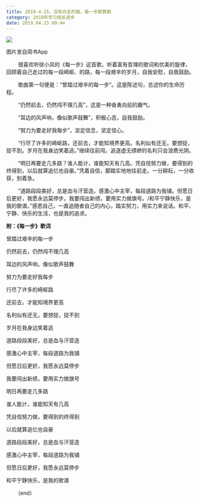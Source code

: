 ```yaml
---
title: 2019-4-25，没有白走的路，每一步都算数
category: 2019年学习成长进步
date: 2019.04.25 09:44
---
```


![](https://markdown-1301532546.cos.ap-guangzhou.myqcloud.com/peipei_blog/20210921144748.jpeg)  

图片发自简书App

  

        很喜欢听徐小凤的《每一步》这首歌。听着富有哲理的歌词和优美的旋律，回顾着自己走过的每一段崎岖、的路，每一段艰辛的岁月，自我安慰，自我鼓励。  

        歌曲第一句便是：“曾踏过艰辛的每一步”。这是陈述句，总述你的生命历程。  

        “仍然前去，仍然闯不理几高”，这是一种奋勇向前的霸气。  

        “耳边的风声响，像似歌声鼓舞”，积极心态，自我鼓励。  

        “努力为要走好我每步”，坚定信念，坚定信心。  

        “行尽了许多的崎岖路，还前去，才能知境界更高。名利似有还无，要想捉，捉不到。岁月在我身边笑着逃。”继续往前闯，追逐虚无缥缈的名利只会浪费光阴。  

        “明日再要走几多路？谁人能计，谁能知天有几高。凭自信努力做，要得到的终得到，以后就算追忆也自豪。”凭着自信，脚踏实地地往前走。一分耕耘，一分收获，别着急。  

        “道路段段美好，总是血与汗营造。感激心中主宰，每段道路为我铺。但愿日后更好，我愿永远莫停步。我要闯出新绩，要用实力做旗号。/和平宁静快乐，是我的歌谱。”感恩自己，一直追随者自己的内心，踏实努力，用实力来说话。和平、宁静、快乐的生活，也是我的追求。  

**附：《每一步》歌词**  

曾踏过艰辛的每一步  

仍然前去，仍然闯不理几高  

耳边的风声响，像似歌声鼓舞  

努力为要走好我每步  

  

行尽了许多的崎岖路  

还前去，才能知境界更高

名利似有还无，要想捉，捉不到

岁月在我身边笑着逃  

  

道路段段美好，总是血与汗营造  

感激心中主宰，每段道路为我铺  

但愿日后更好，我愿永远莫停步  

我要闯出新绩，要用实力做旗号  

  

明日再要走几多路  

谁人能计，谁能知天有几高  

凭自信努力做，要得到的终得到  

以后就算追忆也自豪  

  

道路段段美好，总是血与汗营造  

感激心中主宰，每段道路为我铺  

但愿日后更好，我愿永远莫停步  

和平宁静快乐，是我的歌谱  

      （end）